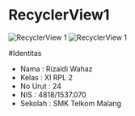 # RecyclerView1

![RecyclerView 1](https://docs.google.com/uc?id=0B5opNXG3jSUQRDAtMWd0MjlDSUk)
![RecyclerView 1](https://docs.google.com/uc?id=0B5opNXG3jSUQNzZYc2IwY2dvYzQ)

#Identitas

- Nama : Rizaldi Wahaz
- Kelas : XI RPL 2
- No Urut : 24
- NIS : 4818/1537.070
- Sekolah : SMK Telkom Malang
